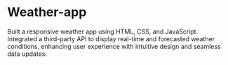 # Weather-app
Built a responsive weather app using HTML, CSS, and JavaScript. Integrated a third-party API to display real-time and forecasted weather conditions, enhancing user experience with intuitive design and seamless data updates.
